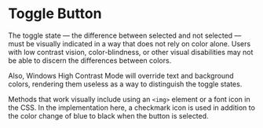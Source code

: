 # Toggle Button

The toggle state — the difference between selected and not selected — must be visually indicated in a way that does not rely on color alone. Users with low contrast vision, color-blindness, or other visual disabilities may not be able to discern the differences between colors.

Also, Windows High Contrast Mode will override text and background colors, rendering them useless as a way to distinguish the toggle states.

Methods that work visually include using an `<img>` element or a font icon in the CSS. In the implementation here, a checkmark icon is used in addition to the color change of blue to black when the button is selected.